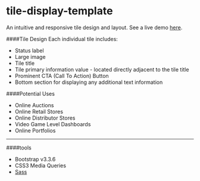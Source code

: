 # tile-display-template
An intuitive and responsive tile design and layout. See a live demo [here](http://tile-display-template.jackrzhang.com).

####Tile Design
Each individual tile includes:
 - Status label
 - Large image
 - Tile title
 - Tile primary information value - located directly adjacent to the tile title
 - Prominent CTA (Call To Action) Button
 - Bottom section for displaying any additional text information

####Potential Uses
- Online Auctions
- Online Retail Stores
- Online Distributor Stores
- Video Game Level Dashboards
- Online Portfolios

---
####tools
 - Bootstrap v3.3.6
 - CSS3 Media Queries
 - [Sass](http://sass-lang.com/)


